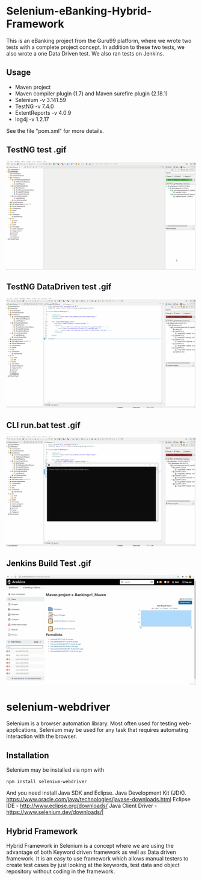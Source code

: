 # Selenium-eBanking-Hybrid-Framework
This is an eBanking project from the Guru99 platform, where we wrote two tests with a complete project concept. In addition to these two tests, we also wrote a one Data Driven test. We also ran tests on Jenkins.

## Usage
- Maven project
- Maven compiler plugin (1.7) and Maven surefire plugin (2.18.1)
- Selenium -v 3.141.59
- TestNG -v 7.4.0
- ExtentReports -v 4.0.9
- log4j -v 1.2.17

See the file "pom.xml" for more details.

## TestNG test .gif

![Alt Text](https://github.com/FahirL/Selenium-eBanking-Hybrid-Framework/blob/master/TestNG.gif?raw=true)

## TestNG DataDriven test .gif

![Alt Text](https://github.com/FahirL/Selenium-eBanking-Hybrid-Framework/blob/master/TestNG%20DataDriven%20test%20.gif.gif?raw=true)

## CLI run.bat test .gif

![Alt Text](https://github.com/FahirL/Selenium-eBanking-Hybrid-Framework/blob/master/CLI%20run.bat%20test%20.gif.gif?raw=true)

## Jenkins Build Test .gif

![Alt Text](https://github.com/FahirL/Selenium-eBanking-Hybrid-Framework/blob/master/Jenkins%20Build%20Test.gif?raw=true)

# selenium-webdriver

Selenium is a browser automation library. Most often used for testing
web-applications, Selenium may be used for any task that requires automating
interaction with the browser.

## Installation

Selenium may be installed via npm with

    npm install selenium-webdriver

And you need install Java SDK and Eclipse.
Java Development Kit (JDK). https://www.oracle.com/java/technologies/javase-downloads.html
Eclipse IDE - http://www.eclipse.org/downloads/
Java Client Driver - https://www.selenium.dev/downloads/|

## Hybrid Framework
Hybrid Framework in Selenium is a concept where we are using the advantage of both Keyword driven framework as well as Data driven framework. It is an easy to use framework which allows manual testers to create test cases by just looking at the keywords, test data and object repository without coding in the framework.
